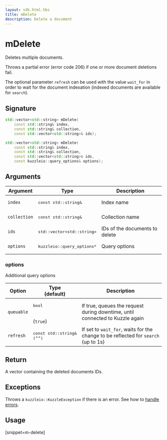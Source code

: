```yaml
---
layout: sdk.html.hbs
title: mDelete
description: Delete a document
---
```


# mDelete

Deletes multiple documents.

Throws a partial error (error code 206) if one or more document deletions fail.

The optional parameter `refresh` can be used with the value `wait_for` in order to wait for the document indexation (indexed documents are available for `search`).

## Signature

```cpp
std::vector<std::string> mDelete(
    const std::string& index,
    const std::string& collection,
    const std::vector<std::string>& ids);

std::vector<std::string> mDelete(
    const std::string& index,
    const std::string& collection,
    const std::vector<std::string>& ids,
    const kuzzleio::query_options& options);
```

## Arguments

| Argument     | Type                                      | Description                    |
| ------------ | ----------------------------------------- | ------------------------------ |
| `index`      | <pre>const std::string&</pre>             | Index name                     |
| `collection` | <pre>const std::string&</pre>             | Collection name                |
| `ids`        | <pre>std::vector&lt;std::string&gt;</pre> | IDs of the documents to delete |
| `options`    | <pre>kuzzleio::query_options\*</pre>      | Query options                  |

### options

Additional query options

| Option     | Type<br/>(default)                       | Description                                                                        |
| ---------- | ---------------------------------------- | ---------------------------------------------------------------------------------- |
| `queuable` | <pre>bool</pre><br/>(`true`)             | If true, queues the request during downtime, until connected to Kuzzle again       |
| `refresh`  | <pre>const std::string&<br/>(`""`)</pre> | If set to `wait_for`, waits for the change to be reflected for `search` (up to 1s) |

## Return

A vector containing the deleted documents IDs.

## Exceptions

Throws a `kuzzleio::KuzzleException` if there is an error. See how to [handle errors](/sdk-reference/cpp/1/error-handling).

## Usage

[snippet=m-delete]
